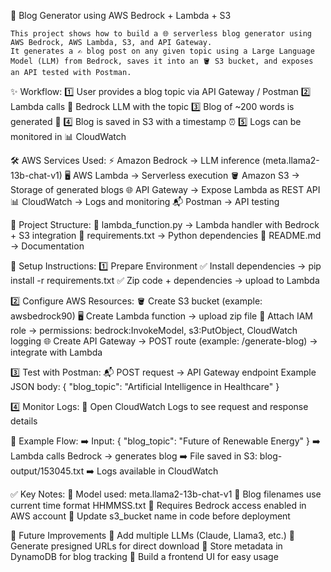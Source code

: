 📘 Blog Generator using AWS Bedrock + Lambda + S3

    This project shows how to build a 🌐 serverless blog generator using AWS Bedrock, AWS Lambda, S3, and API Gateway.
    It generates a ✍️ blog post on any given topic using a Large Language Model (LLM) from Bedrock, saves it into an 🪣 S3 bucket, and exposes an API tested with Postman.

✨ Workflow:
    1️⃣ User provides a blog topic via API Gateway / Postman
    2️⃣ Lambda calls 🤖 Bedrock LLM with the topic
    3️⃣ Blog of ~200 words is generated 📝
    4️⃣ Blog is saved in S3 with a timestamp ⏰
    5️⃣ Logs can be monitored in 📊 CloudWatch

🛠️ AWS Services Used:
    ⚡ Amazon Bedrock → LLM inference (meta.llama2-13b-chat-v1)
    🖥️ AWS Lambda → Serverless execution
    🪣 Amazon S3 → Storage of generated blogs
    🌐 API Gateway → Expose Lambda as REST API
    📊 CloudWatch → Logs and monitoring
    📬 Postman → API testing

📂 Project Structure:
    📄 lambda_function.py → Lambda handler with Bedrock + S3 integration
    📄 requirements.txt → Python dependencies
    📄 README.md → Documentation

🚀 Setup Instructions:
    1️⃣ Prepare Environment
    ✅ Install dependencies → pip install -r requirements.txt
    ✅ Zip code + dependencies → upload to Lambda

2️⃣ Configure AWS Resources:
    🪣 Create S3 bucket (example: awsbedrock90)
    🖥️ Create Lambda function → upload zip file
    🔑 Attach IAM role → permissions: bedrock:InvokeModel, s3:PutObject, CloudWatch logging
    🌐 Create API Gateway → POST route (example: /generate-blog) → integrate with Lambda

3️⃣ Test with Postman:
    📬 POST request → API Gateway endpoint
    Example JSON body:
    { "blog_topic": "Artificial Intelligence in Healthcare" }

4️⃣ Monitor Logs:
    🔎 Open CloudWatch Logs to see request and response details

📖 Example Flow:
    ➡️ Input: { "blog_topic": "Future of Renewable Energy" }
    ➡️ Lambda calls Bedrock → generates blog
    ➡️ File saved in S3: blog-output/153045.txt
    ➡️ Logs available in CloudWatch

✅ Key Notes:
    🔹 Model used: meta.llama2-13b-chat-v1
    🔹 Blog filenames use current time format HHMMSS.txt
    🔹 Requires Bedrock access enabled in AWS account
    🔹 Update s3_bucket name in code before deployment

🌟 Future Improvements
🔮 Add multiple LLMs (Claude, Llama3, etc.)
🔮 Generate presigned URLs for direct download
🔮 Store metadata in DynamoDB for blog tracking
🔮 Build a frontend UI for easy usage
